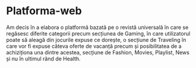 # Platforma-web
Am decis în a elabora o platformă bazată pe o revistă universală în care se regăsesc diferite categorii precum secțiunea de Gaming, în care utilizatorul poate să aleagă din jocurile expuse ce dorește, o secțiune de Traveling în care vor fi expuse câteva oferte de vacanță precum și posibilitatea de a achiziționa una dintre acestea, secțiune de Fashion, Movies, Playlist, News și nu în ultimul rând de Health.
